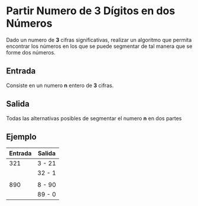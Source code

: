 # Partir Numero de 3 Dígitos en dos Números

Dado un numero de **3** cifras significativas, realizar un algoritmo que permita encontrar los números en los que se puede segmentar de tal manera que se forme dos números.

## Entrada

Consiste en un numero **n** entero de **3** cifras.

## Salida

Todas las alternativas posibles de segmentar el numero **n** en dos partes

## Ejemplo
| Entrada  | Salida  |
|--|--|
| 321  | 3 -  21  |
|  | 32  -  1 |
|  |  |
| 890		 |  8 -  90  |
|  | 89 -  0 |

			
